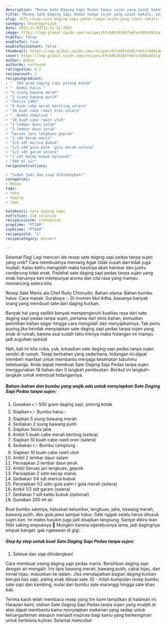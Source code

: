 ```yaml
---
description: "Resep Sate Daging Sapi Pedas tanpa sujen yang Lezat Sekali, Lezat"
title: "Resep Sate Daging Sapi Pedas tanpa sujen yang Lezat Sekali, Lezat"
slug: 1877-resep-sate-daging-sapi-pedas-tanpa-sujen-yang-lezat-sekali-lezat
category: Uncategorized
date: 2022-11-03T21:51:52.785Z
image: https://img-global.cpcdn.com/recipes/6fc68634585fe6fa/680x482cq70/sate-daging-sapi-pedas-tanpa-sujen-foto-resep-utama.jpg
hideToc: false
enableToc: true
enableTocContent: false
thumbnail: https://img-global.cpcdn.com/recipes/6fc68634585fe6fa/680x482cq70/sate-daging-sapi-pedas-tanpa-sujen-foto-resep-utama.jpg
cover: https://img-global.cpcdn.com/recipes/6fc68634585fe6fa/680x482cq70/sate-daging-sapi-pedas-tanpa-sujen-foto-resep-utama.jpg
author: Admin
authorAv: notfound
ratingvalue: 4.7
reviewcount: 3
recipeingredient:
- "  500 gram daging sapi potong kotak"
- "  Bumbu halus "
- "5 siung bawang merah"
- "2 siung bawang putih"
- "Seiris jahe"
- "5 buah cabe merah keriting selera"
- "10 buah cabe rawit oren selera"
- "  Bumbu cemplung "
- "10 buah cabe rawit utuh"
- "2 lembar daun salam"
- "2 lembar daun jeruk"
- "Seruas jari lengkuas geprek"
- "2 sdm kecap manis"
- "1/4 sdt merica bubuk"
- "1/2 sdm gula palm  gula merah selera"
- "1/2 sdt garam selera"
- "1 sdt kaldu bubuk optional"
- "200 ml air"
recipeinstructions:

- "Sudah jadi dan siap dihidangkan!"
categories:
- Resep
tags:
- sate
- daging
- sapi

katakunci: sate daging sapi 
nutrition: 216 calories
recipecuisine: Indonesian
preptime: "PT10M"
cooktime: "PT56M"
recipeyield: "2"
recipecategory: Dessert

---
```



Selamat Pagi Lagi mencari ide resep sate daging sapi pedas tanpa sujen yang unik? Cara membuatnya memang Agak tidak susah dan tidak juga mudah. Kalau keliru mengolah maka hasilnya akan hambar dan justru cenderung tidak enak. Padahal sate daging sapi pedas tanpa sujen yang enak harusnya kan mempunyai aroma dan cita rasa yang mampu memancing selera kita.


Resep Sate Manis ala Chef Rudy Choirudin. Bahan utama: Bahan bumbu halus: Cara masak: Surabaya -. Di momen Idul Adha, biasanya banyak orang yang membuat sate dari daging kurban.

Banyak hal yang sedikit banyak mempengaruhi kualitas rasa dari sate daging sapi pedas tanpa sujen, pertama dari jenis bahan, kemudian pemilihan bahan segar hingga cara mengolah dan menyajikannya. Tak perlu pusing jika hendak menyiapkan sate daging sapi pedas tanpa sujen yang enak di rumah, karena asal sudah tahu triknya maka hidangan ini mampu jadi suguhan spesial.


Nah, kali ini kita coba, yuk, kreasikan sate daging sapi pedas tanpa sujen sendiri di rumah. Tetap berbahan yang sederhana, hidangan ini dapat memberi manfaat untuk membantu menjaga kesehatan tubuhmu sekeluarga. Anda dapat membuat Sate Daging Sapi Pedas tanpa sujen menggunakan 18 bahan dan 0 langkah pembuatan. Berikut ini langkah-langkah untuk membuat hidangannya.

<!--inarticleads1-->

##### Bahan-bahan dan bumbu yang wajib ada untuk menyiapkan Sate Daging Sapi Pedas tanpa sujen:

1. Gunakan  👉 500 gram daging sapi, potong kotak
1. Siapkan  👉 Bumbu halus :
1. Siapkan 5 siung bawang merah
1. Sediakan 2 siung bawang putih
1. Siapkan Seiris jahe
1. Ambil 5 buah cabe merah keriting (selera)
1. Siapkan 10 buah cabe rawit oren (selera)
1. Sediakan  👉 Bumbu cemplung :
1. Siapkan 10 buah cabe rawit utuh
1. Ambil 2 lembar daun salam
1. Persiapkan 2 lembar daun jeruk
1. Ambil Seruas jari lengkuas, geprek
1. Persiapkan 2 sdm kecap manis
1. Sediakan 1/4 sdt merica bubuk
1. Persiapkan 1/2 sdm gula palm / gula merah (selera)
1. Ambil 1/2 sdt garam (selera)
1. Sediakan 1 sdt kaldu bubuk (optional)
1. Gunakan 200 ml air


Buat bumbu satenya, haluskan ketumbar, lengkuas, jahe, bawang merah, bawang putih, dan gula jawa sampai halus. Sate nggak selalu harus ditusuk sujen kan. Ini males tusukin juga jadi disajikan langsung. Sampe dikira ikan fillet saking empuknya 🤭 Mungkin karena ngerebusnya lama, jadi dagingnya empuk banget. gak ngelawan di gigi. 

<!--inarticleads2-->

##### Step by step untuk buat Sate Daging Sapi Pedas tanpa sujen:


1. Selesai dan siap dihidangkan!

Cara membuat oseng daging sapi pedas manis. Bersihkan daging sapi dengan air mengalir. Iris tipis bawang merah, bawang putih, cabai hijau, dan tomat hijau, masukkan ke dalam. Jika mendapatkan bagian daging kurban berupa has sapi, paling enak dibuat sate. ID - Inilah kumpulan resep bumbu sate sapi dan kambing, mulai dari bumbu sate maranggi hingga sate khas bali. 

Terima kasih telah membaca resep yang tim kami tampilkan di halaman ini. Harapan kami, olahan Sate Daging Sapi Pedas tanpa sujen yang mudah di atas dapat membantu kamu menyiapkan makanan yang sedap untuk keluarga/teman ataupun menjadi inspirasi bagi kamu yang berkeinginan untuk berbisnis kuliner. Selamat mencoba!
